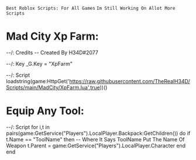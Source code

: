 ```Best Roblox Scripts: For All Games```
```Im Still Working On Allot More Scripts```
# Mad City Xp Farm:
--/: Credits
-- Created By H34D#2077

--/: Key
_G.Key = "XpFarm"

--/: Script
loadstring(game:HttpGet('https://raw.githubusercontent.com/TheRealH34D/Scripts/main/MadCity/XpFarm.lua',true))()
# Equip Any Tool:
--/: Script
for i,t in pairs(game:GetService("Players").LocalPlayer.Backpack:GetChildren()) do
            if t.Name == "ToolName" then -- Where It Says ToolName Put The Name Of Weapon
                t.Parent = game:GetService("Players").LocalPlayer.Character
            end
        end
